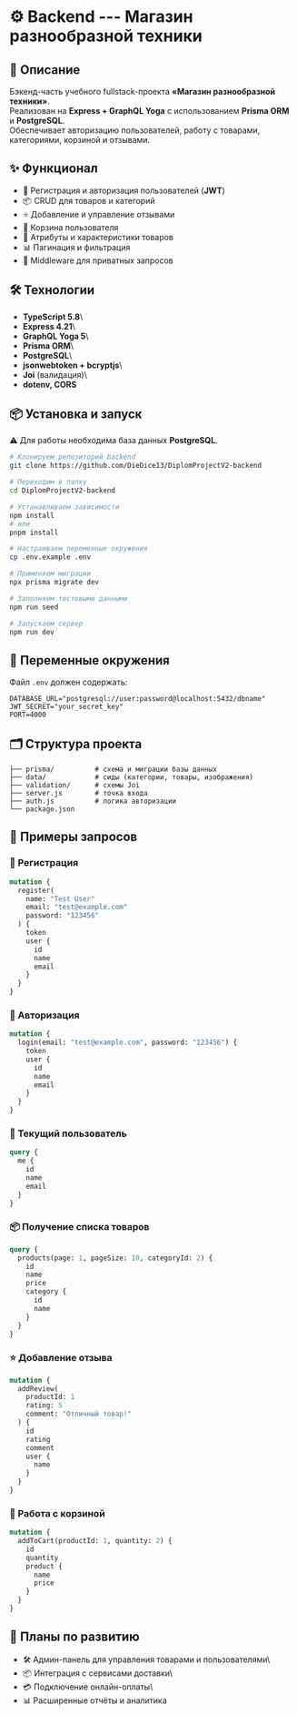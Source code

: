 # ⚙️ Backend --- Магазин разнообразной техники

## 📌 Описание

Бэкенд-часть учебного fullstack-проекта **«Магазин разнообразной
техники»**.\
Реализован на **Express + GraphQL Yoga** с использованием **Prisma ORM**
и **PostgreSQL**.\
Обеспечивает авторизацию пользователей, работу с товарами, категориями,
корзиной и отзывами.

## ✨ Функционал

-   👤 Регистрация и авторизация пользователей (**JWT**)
-   📦 CRUD для товаров и категорий
-   ⭐ Добавление и управление отзывами
-   🛒 Корзина пользователя
-   📑 Атрибуты и характеристики товаров
-   📊 Пагинация и фильтрация
-   🔐 Middleware для приватных запросов

## 🛠️ Технологии

-   **TypeScript 5.8**\
-   **Express 4.21**\
-   **GraphQL Yoga 5**\
-   **Prisma ORM**\
-   **PostgreSQL**\
-   **jsonwebtoken + bcryptjs**\
-   **Joi** (валидация)\
-   **dotenv, CORS**

## 📦 Установка и запуск

⚠️ Для работы необходима база данных **PostgreSQL**.

``` bash
# Клонируем репозиторий backend
git clone https://github.com/DieDice13/DiplomProjectV2-backend

# Переходим в папку
cd DiplomProjectV2-backend

# Устанавливаем зависимости
npm install
# или
pnpm install

# Настраиваем переменные окружения
cp .env.example .env

# Применяем миграции
npx prisma migrate dev

# Заполняем тестовыми данными
npm run seed

# Запускаем сервер
npm run dev
```

## 🔧 Переменные окружения

Файл `.env` должен содержать:

``` env
DATABASE_URL="postgresql://user:password@localhost:5432/dbname"
JWT_SECRET="your_secret_key"
PORT=4000
```

## 🗂 Структура проекта

    ├── prisma/          # схема и миграции базы данных
    ├── data/            # сиды (категории, товары, изображения)
    ├── validation/      # схемы Joi
    ├── server.js        # точка входа
    ├── auth.js          # логика авторизации
    └── package.json

## 📡 Примеры запросов

### 🔑 Регистрация

``` graphql
mutation {
  register(
    name: "Test User"
    email: "test@example.com"
    password: "123456"
  ) {
    token
    user {
      id
      name
      email
    }
  }
}
```

### 🔑 Авторизация

``` graphql
mutation {
  login(email: "test@example.com", password: "123456") {
    token
    user {
      id
      name
      email
    }
  }
}
```

### 👤 Текущий пользователь

``` graphql
query {
  me {
    id
    name
    email
  }
}
```

### 📦 Получение списка товаров

``` graphql
query {
  products(page: 1, pageSize: 10, categoryId: 2) {
    id
    name
    price
    category {
      id
      name
    }
  }
}
```

### ⭐ Добавление отзыва

``` graphql
mutation {
  addReview(
    productId: 1
    rating: 5
    comment: "Отличный товар!"
  ) {
    id
    rating
    comment
    user {
      name
    }
  }
}
```

### 🛒 Работа с корзиной

``` graphql
mutation {
  addToCart(productId: 1, quantity: 2) {
    id
    quantity
    product {
      name
      price
    }
  }
}
```

## 🔮 Планы по развитию

-   🛠 Админ-панель для управления товарами и пользователями\
-   📦 Интеграция с сервисами доставки\
-   💳 Подключение онлайн-оплаты\
-   📊 Расширенные отчёты и аналитика
